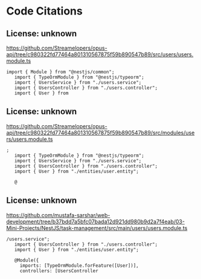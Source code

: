 # Code Citations

## License: unknown
https://github.com/Streamelopers/opus-api/tree/c980322fd77464a801310567875f59b890547b89/src/users/users.module.ts

```
import { Module } from "@nestjs/common";
   import { TypeOrmModule } from "@nestjs/typeorm";
   import { UsersService } from "./users.service";
   import { UsersController } from "./users.controller";
   import { User } from
```


## License: unknown
https://github.com/Streamelopers/opus-api/tree/c980322fd77464a801310567875f59b890547b89/src/modules/users/users.module.ts

```
;
   import { TypeOrmModule } from "@nestjs/typeorm";
   import { UsersService } from "./users.service";
   import { UsersController } from "./users.controller";
   import { User } from "./entities/user.entity";

   @
```


## License: unknown
https://github.com/mustafa-sarshar/web-development/tree/b37bdd7a5bfc07bada12d921dd980b9d2a7f4eab/03-Mini-Projects/NestJS/task-management/src/main/users/users.module.ts

```
/users.service";
   import { UsersController } from "./users.controller";
   import { User } from "./entities/user.entity";

   @Module({
     imports: [TypeOrmModule.forFeature([User])],
     controllers: [UsersController
```

